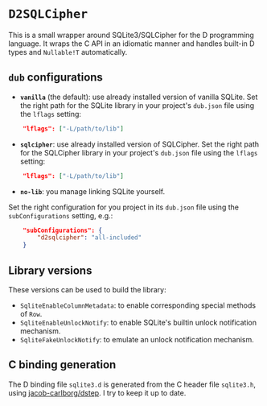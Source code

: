 # `D2SQLCipher`

This is a small wrapper around SQLite3/SQLCipher for the D programming language.
It wraps the C API in an idiomatic manner and handles built-in D types and
`Nullable!T` automatically.

## `dub` configurations

- **`vanilla`** (the default): use already installed version of vanilla SQLite. Set the right path for the SQLite library in your project's `dub.json` file using the `lflags` setting:

```json
    "lflags": ["-L/path/to/lib"]
```

- **`sqlcipher`**: use already installed version of SQLCipher. Set the right path for the SQLCipher library in your project's `dub.json` file using the `lflags` setting:

```json
    "lflags": ["-L/path/to/lib"]
```

- **`no-lib`**: you manage linking SQLite yourself.

Set the right configuration for you project in its `dub.json` file using the `subConfigurations` setting, e.g.:

```json
    "subConfigurations": {
        "d2sqlcipher": "all-included"
    }
```

## Library versions

These versions can be used to build the library:

- `SqliteEnableColumnMetadata`: to enable corresponding special methods of `Row`.
- `SqliteEnableUnlockNotify`: to enable SQLite's builtin unlock notification mechanism.
- `SqliteFakeUnlockNotify`: to emulate an unlock notification mechanism.

## C binding generation

The D binding file `sqlite3.d` is generated from the C header file `sqlite3.h`, using [jacob-carlborg/dstep](https://github.com/jacob-carlborg/dstep). I try to keep it up to date.
